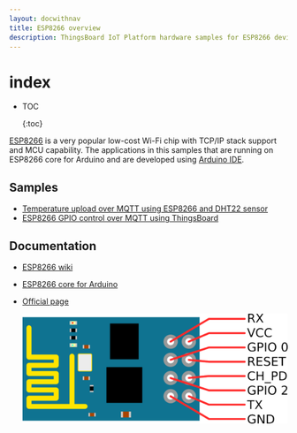 ```yaml
---
layout: docwithnav
title: ESP8266 overview
description: ThingsBoard IoT Platform hardware samples for ESP8266 devices.
---
```


# index

* TOC

  {:toc}

[ESP8266](https://en.wikipedia.org/wiki/ESP8266) is a very popular low-cost Wi-Fi chip with TCP/IP stack support and MCU capability. The applications in this samples that are running on ESP8266 core for Arduino and are developed using [Arduino IDE](https://www.arduino.cc/en/Main/Software).

## Samples

* [Temperature upload over MQTT using ESP8266 and DHT22 sensor](https://github.com/caoyingde/thingsboard.github.io/tree/9437083b88083a9b2563248432cbbe460867fbaf/docs/samples/esp8266/temperature/README.md)
* [ESP8266 GPIO control over MQTT using ThingsBoard](https://github.com/caoyingde/thingsboard.github.io/tree/9437083b88083a9b2563248432cbbe460867fbaf/docs/samples/esp8266/gpio/README.md)

## Documentation

* [ESP8266 wiki](https://en.wikipedia.org/wiki/ESP8266)
* [ESP8266 core for Arduino](https://github.com/esp8266/Arduino)
* [Official page](https://espressif.com/en/products/hardware/esp8266ex/overview)

  ![image](../../../.gitbook/assets/esp8266-pinout.png)

